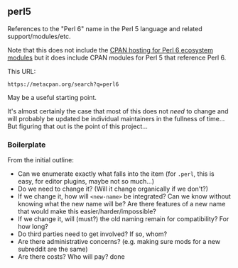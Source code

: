 ## perl5

References to the "Perl 6" name in the Perl 5 language and related support/modules/etc.

Note that this does not include the [CPAN hosting for Perl 6 ecosystem modules](../ecosystem)
but it does include CPAN modules for Perl 5 that reference Perl 6.

This URL:

    https://metacpan.org/search?q=perl6
    
May be a useful starting point.

It's almost certainly the case that most of this does not *need* to change and will probably
be updated be individual maintainers in the fullness of time... But figuring that out is the
point of this project...

### Boilerplate

From the initial outline:

* Can we enumerate exactly what falls into the item (for `.perl`, this is easy, for editor plugins, maybe not so much...)
* Do we need to change it? (Will it change organically if we don't?)
* If we change it, how will `<new-name>` be integrated? Can we know without knowing what the new name will be? Are there features of a new name that would make this easier/harder/impossible?
* If we change it, will (must?) the old naming remain for compatibility? For how long?
* Do third parties need to get involved? If so, whom?
* Are there administrative concerns? (e.g. making sure mods for a new subreddit are the same)
* Are there costs? Who will pay?  done

